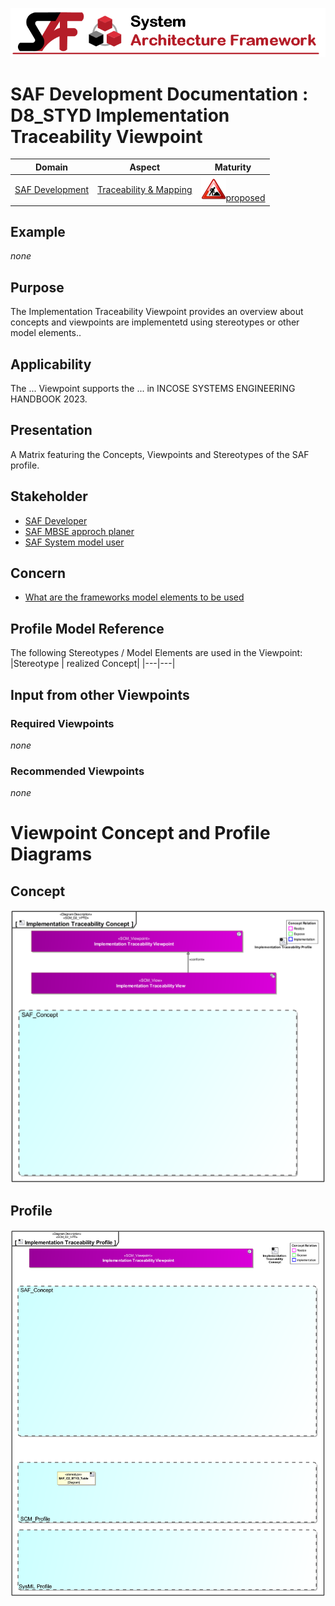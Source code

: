 ![System Architecture Framework](../../diagrams/Banner_SAF.png)
# SAF Development Documentation : **D8_STYD** Implementation Traceability Viewpoint
|**Domain**|**Aspect**|**Maturity**|
| --- | --- | --- |
|[SAF Development](../../domains.md#Domain-SAF-Development)|[Traceability & Mapping](../../aspects.md#Aspect-Traceability-&-Mapping)|![Proposed](../../diagrams/Under_construction_icon-red.svg )[proposed](../../using-saf/maturity.md#proposed)|
## Example
*none*
## Purpose
The Implementation Traceability Viewpoint provides an overview about concepts and viewpoints are implementetd using stereotypes or other model elements..
## Applicability
The ... Viewpoint supports the ...  in INCOSE SYSTEMS ENGINEERING HANDBOOK 2023.
## Presentation
A Matrix featuring the Concepts, Viewpoints and Stereotypes of the SAF profile.

## Stakeholder
* [SAF Developer](../../stakeholders.md#SAF-Developer)
* [SAF MBSE approch planer](../../stakeholders.md#SAF-MBSE-approch-planer)
* [SAF System model user](../../stakeholders.md#SAF-System-model-user)
## Concern
* [What are the frameworks model elements to be used](../../concerns.md#_2024x_26f0132_1719746308347_570628_39136)
## Profile Model Reference
The following Stereotypes / Model Elements are used in the Viewpoint:
|Stereotype | realized Concept|
|---|---|
## Input from other Viewpoints
### Required Viewpoints
*none*
### Recommended Viewpoints
*none*
# Viewpoint Concept and Profile Diagrams
## Concept
![Implementation Traceability Concept](diagrams/Implementation-Traceability-Concept.svg)
## Profile
![Implementation Traceability Profile](diagrams/Implementation-Traceability-Profile.svg)
